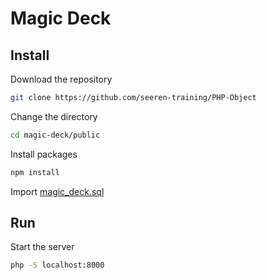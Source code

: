 # Magic Deck

## Install

Download the repository

```bash
git clone https://github.com/seeren-training/PHP-Object
```

Change the directory

```bash
cd magic-deck/public
```

Install packages

```bash
npm install
```

Import [magic_deck.sql](./magic_deck.sql)

## Run

Start the server

```bash
php -S localhost:8000
```





